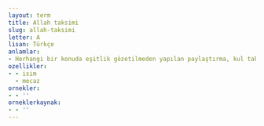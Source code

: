 ```yaml
---
layout: term
title: Allah taksimi
slug: allah-taksimi
letter: A
lisan: Türkçe
anlamlar:
- Herhangi bir konuda eşitlik gözetilmeden yapılan paylaştırma, kul taksimi karşıtı
ozellikler:
- - isim
  - mecaz
ornekler:
- - ''
orneklerkaynak:
- - ''
---
```

